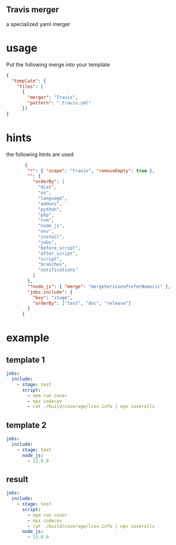 ## Travis merger

a specialized yaml merger


# usage

Put the following merge into your template

```json
{
  "template": {
    "files": [
      {
        "merger": "Travis",
        "pattern": ".travis.yml"
      }]
}
```

# hints
the following hints are used

```json
       {
        "*": { "scope": "travis", "removeEmpty": true },
        "": {
          "orderBy": [
            "dist",
            "os",
            "language",
            "addons",
            "python",
            "php",
            "rvm",
            "node_js",
            "env",
            "install",
            "jobs",
            "before_script",
            "after_script",
            "script",
            "branches",
            "notifications"
          ]
        },
        "*node_js": { "merge": "mergeVersionsPreferNumeric" },
        "jobs.include": {
          "key": "stage",
          "orderBy": ["test", "doc", "release"]
        }
      }
```

# example


## template 1
```yaml
jobs:
  include:
    - stage: test
      script:
        - npm run cover
        - npx codecov
        - cat ./build/coverage/lcov.info | npx coveralls
```

## template 2
```yaml
jobs:
  include:
    - stage: test
      node_js:
        - 13.8.0
```

## result
```yaml
jobs:
  include:
    - stage: test
      script:
        - npm run cover
        - npx codecov
        - cat ./build/coverage/lcov.info | npx coveralls
      node_js:
        - 13.8.0
```
